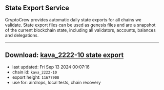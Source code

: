 ## State Export Service
CryptoCrew provides automatic daily state exports for all chains we validate. State export files can be used as genesis files and are a snapshot of the current blockchain state, including all validators, accounts, balances and delegations.

---
**Download: [kava_2222-10 state export](https://dl-eu2.ccvalidators.com/SERVICE/kava/kava_2222-10_export_11677908.json)**
---

- last updated: Fri Sep 13 2024 00:07:16
- chain id: `kava_2222-10`
- export height: `11677908`
- use for: airdrops, local tests, chain recovery
